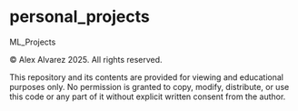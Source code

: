# personal_projects
ML_Projects


© Alex Alvarez 2025. All rights reserved.

This repository and its contents are provided for viewing and educational purposes only.
No permission is granted to copy, modify, distribute, or use this code or any part of it
without explicit written consent from the author.

